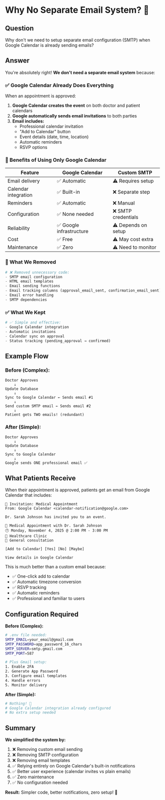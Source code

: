 # Why No Separate Email System? 📧

## Question
Why don't we need to setup separate email configuration (SMTP) when Google Calendar is already sending emails?

## Answer

You're absolutely right! **We don't need a separate email system** because:

### ✅ Google Calendar Already Does Everything

When an appointment is approved:
1. **Google Calendar creates the event** on both doctor and patient calendars
2. **Google automatically sends email invitations** to both parties
3. **Email includes:**
   - Professional calendar invitation
   - "Add to Calendar" button
   - Event details (date, time, location)
   - Automatic reminders
   - RSVP options

### 🎯 Benefits of Using Only Google Calendar

| Feature | Google Calendar | Custom SMTP |
|---------|----------------|-------------|
| Email delivery | ✅ Automatic | ⚠️ Requires setup |
| Calendar integration | ✅ Built-in | ❌ Separate step |
| Reminders | ✅ Automatic | ❌ Manual |
| Configuration | ✅ None needed | ❌ SMTP credentials |
| Reliability | ✅ Google infrastructure | ⚠️ Depends on setup |
| Cost | ✅ Free | ⚠️ May cost extra |
| Maintenance | ✅ Zero | ⚠️ Need to monitor |

### 🚫 What We Removed

```python
# ❌ Removed unnecessary code:
- SMTP email configuration
- HTML email templates
- Email sending functions
- Email tracking columns (approval_email_sent, confirmation_email_sent)
- Email error handling
- SMTP dependencies
```

### ✅ What We Kept

```python
# ✅ Simple and effective:
- Google Calendar integration
- Automatic invitations
- Calendar sync on approval
- Status tracking (pending_approval → confirmed)
```

## Example Flow

### Before (Complex):
```
Doctor Approves
    ↓
Update Database
    ↓
Sync to Google Calendar ← Sends email #1
    ↓
Send custom SMTP email ← Sends email #2
    ↓
Patient gets TWO emails! (redundant)
```

### After (Simple):
```
Doctor Approves
    ↓
Update Database
    ↓
Sync to Google Calendar
    ↓
Google sends ONE professional email ✅
```

## What Patients Receive

When their appointment is approved, patients get an email from Google Calendar that includes:

```
📧 Invitation: Medical Appointment
From: Google Calendar <calendar-notification@google.com>

Dr. Sarah Johnson has invited you to an event.

📅 Medical Appointment with Dr. Sarah Johnson
🕐 Monday, November 4, 2025 @ 2:00 PM - 3:00 PM
📍 Healthcare Clinic
💬 General consultation

[Add to Calendar] [Yes] [No] [Maybe]

View details in Google Calendar
```

This is much better than a custom email because:
- ✅ One-click add to calendar
- ✅ Automatic timezone conversion
- ✅ RSVP tracking
- ✅ Automatic reminders
- ✅ Professional and familiar to users

## Configuration Required

**Before (Complex):**
```bash
# .env file needed:
SMTP_EMAIL=your_email@gmail.com
SMTP_PASSWORD=app_password_16_chars
SMTP_SERVER=smtp.gmail.com
SMTP_PORT=587

# Plus Gmail setup:
1. Enable 2FA
2. Generate App Password
3. Configure email templates
4. Handle errors
5. Monitor delivery
```

**After (Simple):**
```bash
# Nothing! 🎉
# Google Calendar integration already configured
# No extra setup needed
```

## Summary

**We simplified the system by:**
1. ❌ Removing custom email sending
2. ❌ Removing SMTP configuration
3. ❌ Removing email templates
4. ✅ Relying entirely on Google Calendar's built-in notifications
5. ✅ Better user experience (calendar invites vs plain emails)
6. ✅ Zero maintenance
7. ✅ No configuration needed

**Result:** Simpler code, better notifications, zero setup! 🚀
